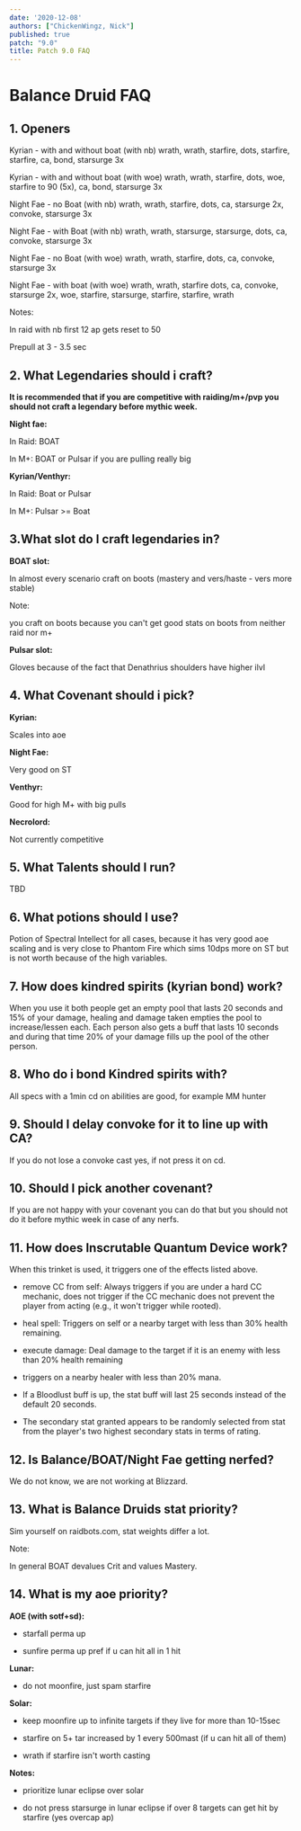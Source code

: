 ```yaml
---
date: '2020-12-08'
authors: ["ChickenWingz, Nick"]
published: true
patch: "9.0"
title: Patch 9.0 FAQ
---
```


# Balance Druid FAQ

## 1. Openers
Kyrian - with and without boat (with nb)
wrath, wrath, starfire, dots, starfire, starfire, ca, bond, starsurge 3x

Kyrian - with and without boat (with woe)
wrath, wrath, starfire, dots, woe, starfire to 90 (5x), ca, bond, starsurge 3x

Night Fae - no Boat (with nb)
wrath, wrath, starfire, dots, ca, starsurge 2x, convoke, starsurge 3x 

Night Fae - with Boat (with nb)
wrath, wrath, starsurge, starsurge, dots, ca, convoke, starsurge 3x

Night Fae - no Boat (with woe)
wrath, wrath, starfire, dots, ca, convoke, starsurge 3x

Night Fae - with boat (with woe)
wrath, wrath, starfire dots, ca, convoke, starsurge 2x, woe, starfire, starsurge, starfire, starfire, wrath 

Notes:

In raid with nb first 12 ap gets reset to 50

Prepull at 3 - 3.5 sec


## 2. What Legendaries should i craft?

**It is recommended that if you are competitive with raiding/m+/pvp you should not craft a legendary before mythic week.**

**Night fae:**

In Raid: BOAT

In M+: BOAT or Pulsar if you are pulling really big

**Kyrian/Venthyr:**

In Raid: Boat or Pulsar

In M+: Pulsar >= Boat


## 3.What slot do I craft legendaries in?

**BOAT slot:**

In almost every scenario craft on boots (mastery and vers/haste - vers more stable) 

Note: 

you craft on boots because you can't get good stats on boots from neither raid nor m+

**Pulsar slot:**

Gloves because of the fact that Denathrius shoulders have higher ilvl


## 4. What Covenant should i pick?

**Kyrian:**

Scales into aoe

**Night Fae:**

Very good on ST

**Venthyr:**

Good for high M+ with big pulls

**Necrolord:**

Not currently competitive


## 5. What Talents should I run?

TBD


## 6. What potions should I use?

Potion of Spectral Intellect for all cases, because it has very good aoe scaling and is very close to Phantom Fire which sims 10dps more on ST but is not worth because of the high variables.


## 7. How does kindred spirits (kyrian bond) work?

When you use it both people get an empty pool that lasts 20 seconds and 15% of your damage, healing and damage taken empties the pool to increase/lessen each. Each person also gets a buff that lasts 10 seconds and during that time 20% of your damage fills up the pool of the other person.


## 8. Who do i bond Kindred spirits with?

All specs with a 1min cd on abilities are good, for example MM hunter


## 9. Should I delay convoke for it to line up with CA?

If you do not lose a convoke cast yes, if not press it on cd.


## 10. Should I pick another covenant?

If you are not happy with your covenant you can do that but you should not do it before mythic week in case of any nerfs.


## 11. How does Inscrutable Quantum Device work?

When this trinket is used, it triggers one of the effects listed above.

- remove CC from self: Always triggers if you are under a hard CC mechanic, does not trigger if the CC mechanic does not prevent the player from acting (e.g., it won't trigger while rooted).

- heal spell: Triggers on self or a nearby target with less than 30% health remaining.

- execute damage: Deal damage to the target if it is an enemy with less than 20% health remaining 

- triggers on a nearby healer with less than 20% mana.

- If a Bloodlust buff is up, the stat buff will last 25 seconds instead of the default 20 seconds.

- The secondary stat granted appears to be randomly selected from stat from the player's two highest secondary stats in terms of rating.



## 12. Is Balance/BOAT/Night Fae getting nerfed?

We do not know, we are not working at Blizzard.


## 13. What is Balance Druids stat priority?

Sim yourself on raidbots.com, stat weights differ a lot.

Note: 

In general BOAT devalues Crit and values Mastery.


## 14. What is my aoe priority?

**AOE (with sotf+sd):**

- starfall perma up 

- sunfire perma up pref if u can hit all in 1 hit

**Lunar:**

- do not moonfire, just spam starfire

**Solar:**

- keep moonfire up to infinite targets if they live for more than 10-15sec

- starfire on 5+ tar increased by 1 every 500mast (if u can hit all of them)

- wrath if starfire isn't worth casting

**Notes:**

- prioritize lunar eclipse over solar

- do not press starsurge in lunar eclipse if over 8 targets can get hit by starfire (yes overcap ap)




